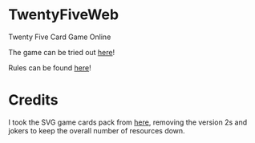 # TwentyFiveWeb
Twenty Five Card Game Online

The game can be tried out [here](https://worhello.github.io/TwentyFiveWeb/)!

Rules can be found [here](https://github.com/worhello/TwentyFiveWeb/wiki/Game-Rules)!

# Credits

I took the SVG game cards pack from [here](https://code.google.com/archive/p/vector-playing-cards/downloads), removing the version 2s and jokers to keep the overall number of resources down.
